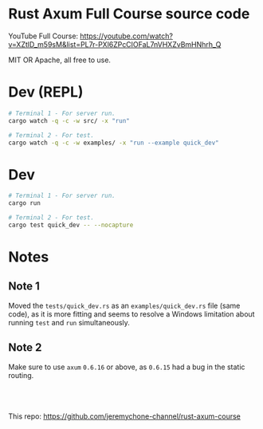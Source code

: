 # Rust Axum Full Course source code

YouTube Full Course: https://youtube.com/watch?v=XZtlD_m59sM&list=PL7r-PXl6ZPcCIOFaL7nVHXZvBmHNhrh_Q

MIT OR Apache, all free to use.

# Dev (REPL)

```sh
# Terminal 1 - For server run.
cargo watch -q -c -w src/ -x "run"

# Terminal 2 - For test.
cargo watch -q -c -w examples/ -x "run --example quick_dev"
```

# Dev

```sh
# Terminal 1 - For server run.
cargo run

# Terminal 2 - For test.
cargo test quick_dev -- --nocapture
```

# Notes

## Note 1

Moved the `tests/quick_dev.rs` as an `examples/quick_dev.rs` file (same code), as it is more fitting and seems to resolve a Windows limitation about running `test` and `run` simultaneously.

## Note 2

Make sure to use `axum` `0.6.16` or above, as `0.6.15` had a bug in the static routing. 

<br /><br /><br />
This repo: https://github.com/jeremychone-channel/rust-axum-course